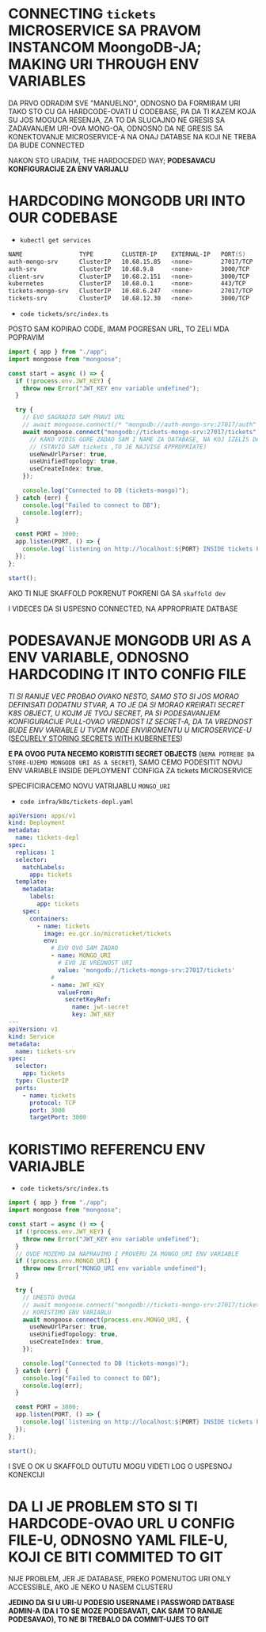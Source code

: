 # CONNECTING `tickets` MICROSERVICE SA PRAVOM INSTANCOM MoongoDB-JA; MAKING URI THROUGH ENV VARIABLES

DA PRVO ODRADIM SVE "MANUELNO", ODNOSNO DA FORMIRAM URI TAKO STO CU GA HARDCODE-OVATI U CODEBASE, PA DA TI KAZEM KOJA SU JOS MOGUCA RESENJA, ZA TO DA SLUCAJNO NE GRESIS SA ZADAVANJEM URI-OVA MONG-OA, ODNOSNO DA NE GRESIS SA KONEKTOVANJE MICROSERVICE-A NA ONAJ DATABSE NA KOJI NE TREBA DA BUDE CONNECTED

NAKON STO URADIM, THE HARDOCEDED WAY; **PODESAVACU KONFIGURACIJE ZA ENV VARIJALU**

# HARDCODING MONGODB URI INTO OUR CODEBASE

- `kubectl get services`

```zsh
NAME                TYPE        CLUSTER-IP    EXTERNAL-IP   PORT(S)     AGE
auth-mongo-srv      ClusterIP   10.68.15.85   <none>        27017/TCP   5d2h
auth-srv            ClusterIP   10.68.9.8     <none>        3000/TCP    5d2h
client-srv          ClusterIP   10.68.2.151   <none>        3000/TCP    5d2h
kubernetes          ClusterIP   10.68.0.1     <none>        443/TCP     22d
tickets-mongo-srv   ClusterIP   10.68.6.247   <none>        27017/TCP   26m
tickets-srv         ClusterIP   10.68.12.30   <none>        3000/TCP    26m
```

- `code tickets/src/index.ts`

POSTO SAM KOPIRAO CODE, IMAM POGRESAN URL, TO ZELI MDA POPRAVIM

```ts
import { app } from "./app";
import mongoose from "mongoose";

const start = async () => {
  if (!process.env.JWT_KEY) {
    throw new Error("JWT_KEY env variable undefined");
  }

  try {
    // EVO SAGRADIO SAM PRAVI URL
    // await mongoose.connect(/* "mongodb://auth-mongo-srv:27017/auth" */, {
    await mongoose.connect("mongodb://tickets-mongo-srv:27017/tickets", {
      // KAKO VIDIS GORE ZADAO SAM I NAME ZA DATABASE, NA KOJ IZELIS DA SE KONEKTUJES
      // (STAVIO SAM tickets ,TO JE NAJVISE APPROPRIATE)
      useNewUrlParser: true,
      useUnifiedTopology: true,
      useCreateIndex: true,
    });

    console.log("Connected to DB (tickets-mongo)");
  } catch (err) {
    console.log("Failed to connect to DB");
    console.log(err);
  }

  const PORT = 3000;
  app.listen(PORT, () => {
    console.log(`listening on http://localhost:${PORT} INSIDE tickets POD`);
  });
};

start();

```

AKO TI NIJE SKAFFOLD POKRENUT POKRENI GA SA `skaffold dev`

I VIDECES DA SI USPESNO CONNECTED, NA APPROPRIATE DATBASE

# PODESAVANJE MONGODB URI AS A ENV VARIABLE, ODNOSNO HARDCODING IT INTO CONFIG FILE

*TI SI RANIJE VEC PROBAO OVAKO NESTO, SAMO STO SI JOS MORAO DEFINISATI DODATNU STVAR, A TO JE DA SI MORAO KREIRATI SECRET K8S OBJECT, U KOJM JE TVOJ SECRET, PA SI PODESAVANJEM KONFIGURACIJE PULL-OVAO VREDNOST IZ SECRET-A, DA TA VREDNOST BUDE ENV VARIABLE U TVOM NODE ENVIROMENTU U MICROSERVICE-U* ([SECURELY STORING SECRETS WITH KUBERNETES](https://github.com/Rade58/microticket/tree/2_5_SECURELY_STORING_SECRETS_WITH_KUBERNETES#securely-storing-secrets-with-kubernetes))

**E PA OVOG PUTA NECEMO KORISTITI SECRET OBJECTS** (`NEMA POTREBE DA STORE-UJEMO MONGODB URI AS A SECRET`), SAMO CEMO PODESITIT NOVU ENV VARIABLE INSIDE DEPLOYMENT CONFIGA ZA tickets MICROSERVICE

SPECIFICIRACEMO NOVU VATRIJABLU `MONGO_URI`

- `code infra/k8s/tickets-depl.yaml`

```yaml
apiVersion: apps/v1
kind: Deployment
metadata:
  name: tickets-depl
spec:
  replicas: 1
  selector:
    matchLabels:
      app: tickets
  template:
    metadata:
      labels:
        app: tickets
    spec:
      containers:
        - name: tickets
          image: eu.gcr.io/microticket/tickets
          env:
            # EVO OVO SAM ZADAO
            - name: MONGO_URI
              # EVO JE VREDNOST URI
              value: 'mongodb://tickets-mongo-srv:27017/tickets'
            #
            - name: JWT_KEY
              valueFrom:
                secretKeyRef:
                  name: jwt-secret
                  key: JWT_KEY
---
apiVersion: v1
kind: Service
metadata:
  name: tickets-srv
spec:
  selector:
    app: tickets
  type: ClusterIP
  ports:
    - name: tickets
      protocol: TCP
      port: 3000
      targetPort: 3000

```

# KORISTIMO REFERENCU ENV VARIAJBLE

- `code tickets/src/index.ts`

```ts
import { app } from "./app";
import mongoose from "mongoose";

const start = async () => {
  if (!process.env.JWT_KEY) {
    throw new Error("JWT_KEY env variable undefined");
  }
  // OVDE MOZEMO DA NAPRAVIMO I PROVERU ZA MONGO_URI ENV VARIABLE
  if (!process.env.MONGO_URI) {
    throw new Error("MONGO_URI env variable undefined");
  }

  try {
    // UMESTO OVOGA
    // await mongoose.connect("mongodb://tickets-mongo-srv:27017/tickets", {
    // KORISTIMO ENV VARIABLU
    await mongoose.connect(process.env.MONGO_URI, {
      useNewUrlParser: true,
      useUnifiedTopology: true,
      useCreateIndex: true,
    });

    console.log("Connected to DB (tickets-mongo)");
  } catch (err) {
    console.log("Failed to connect to DB");
    console.log(err);
  }

  const PORT = 3000;
  app.listen(PORT, () => {
    console.log(`listening on http://localhost:${PORT} INSIDE tickets POD`);
  });
};

start();
```

I SVE O OK U SKAFFOLD OUTUTU MOGU VIDETI LOG O USPESNOJ KONEKCIJI

# DA LI JE PROBLEM STO SI TI HARDCODE-OVAO URL U CONFIG FILE-U, ODNOSNO YAML FILE-U, KOJI CE BITI COMMITED TO GIT

NIJE PROBLEM, JER JE DATABASE, PREKO POMENUTOG URI ONLY ACCESSIBLE, AKO JE NEKO U NASEM CLUSTERU

**JEDINO DA SI U URI-U PODESIO USERNAME I PASSWORD DATBASE ADMIN-A (DA I TO SE MOZE PODESAVATI, CAK SAM TO RANIJE PODESAVAO), TO NE BI TREBALO DA COMMIT-UJES TO GIT**
